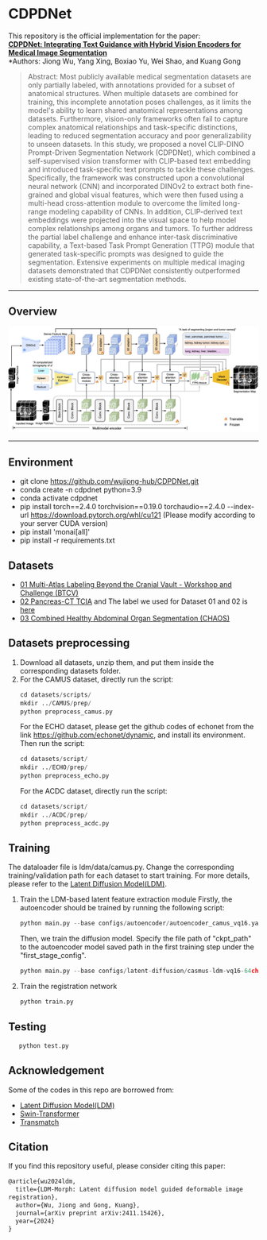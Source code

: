 # CDPDNet

This repository is the official implementation for the paper:  
**[CDPDNet: Integrating Text Guidance with Hybrid Vision Encoders for Medical Image Segmentation](https://arxiv.org/pdf/2411.15426)**  
*Authors: Jiong Wu, Yang Xing, Boxiao Yu, Wei Shao, and Kuang Gong

>Abstract: Most publicly available medical segmentation datasets are only partially labeled, with annotations provided for a subset of anatomical structures. When multiple datasets are combined for training, this incomplete annotation poses challenges, as it limits the model's ability to learn shared anatomical representations among datasets. Furthermore, vision-only frameworks often fail to capture complex anatomical relationships and task-specific distinctions, leading to reduced segmentation accuracy and poor generalizability to unseen datasets. In this study, we proposed a novel CLIP-DINO Prompt-Driven Segmentation Network (CDPDNet), which combined a self-supervised vision transformer with CLIP-based text embedding and introduced task-specific text prompts to tackle these challenges. Specifically, the framework was constructed upon a convolutional neural network (CNN) and incorporated DINOv2 to extract both fine-grained and global visual features, which were then fused using a multi-head cross-attention module to overcome the limited long-range modeling capability of CNNs. In addition, CLIP-derived text embeddings were projected into the visual space to help model complex relationships among organs and tumors. To further address the partial label challenge and enhance inter-task discriminative capability, a Text-based Task Prompt Generation (TTPG) module that generated task-specific prompts was designed to guide the segmentation. Extensive experiments on multiple medical imaging datasets demonstrated that CDPDNet consistently outperformed existing state-of-the-art segmentation methods. 



---

## Overview

<p align="center">
  <img src="documents/fig1_wholearch.jpg" alt="Figure 1 Overview" width="1000">
  <br>
</p>

---

## Environment
- git clone https://github.com/wujiong-hub/CDPDNet.git
- conda create -n cdpdnet python=3.9
- conda activate cdpdnet
- pip install torch==2.4.0 torchvision==0.19.0 torchaudio==2.4.0 --index-url https://download.pytorch.org/whl/cu121
  (Please modify according to your server CUDA version)
- pip install 'monai[all]'
- pip install -r requirements.txt


## Datasets
- [01 Multi-Atlas Labeling Beyond the Cranial Vault - Workshop and Challenge (BTCV)](https://humanheart-project.creatis.insa-lyon.fr/database/#collection/6373703d73e9f0047faa1bc8)
- [02 Pancreas-CT TCIA](https://stanfordaimi.azurewebsites.net/datasets/834e1cd1-92f7-4268-9daa-d359198b310a) and The label we used for Dataset 01 and 02 is [here](https://stanfordaimi.azurewebsites.net/datasets/834e1cd1-92f7-4268-9daa-d359198b310a)
- [03 Combined Healthy Abdominal Organ Segmentation (CHAOS)](https://humanheart-project.creatis.insa-lyon.fr/database/#collection/637218c173e9f0047faa00fb)

## Datasets preprocessing
1. Download all datasets, unzip them, and put them inside the corresponding datasets folder.
2. For the CAMUS dataset, directly run the script:
   ```python
   cd datasets/scripts/
   mkdir ../CAMUS/prep/
   python preprocess_camus.py
   ```
   For the ECHO dataset, please get the github codes of echonet from the link https://github.com/echonet/dynamic, and install its environment. Then run the script:
   ```python
   cd datasets/script/
   mkdir ../ECHO/prep/
   python preprocess_echo.py
   ```
   For the ACDC dataset, directly run the script:
   ```python
   cd datasets/script/
   mkdir ../ACDC/prep/
   python preprocess_acdc.py
   ```
## Training 
The dataloader file is ldm/data/camus.py. Change the corresponding training/validation path for each dataset to start training. For more details, please refer to the [Latent Diffusion Model(LDM)](https://github.com/CompVis/latent-diffusion).
1. Train the LDM-based latent feature extraction module
   Firstly, the autoencoder should be trained by running the following script:
   ```python
   python main.py --base configs/autoencoder/autoencoder_camus_vq16.yaml --train --gpus 0,1,2,3,4,5,6,7
   ```
   Then, we train the diffusion model. Specify the file path of "ckpt_path" to the autoencoder model saved path in the first training step under the "first_stage_config". 
   ```python
   python main.py --base configs/latent-diffusion/casmus-ldm-vq16-64ch.yaml --train --gpus 0,1,2,3,4,5,6,7
   ```
3. Train the registration network
   ```python
   python train.py
   ```

## Testing
```python
   python test.py
```

## Acknowledgement

Some of the codes in this repo are borrowed from:
- [Latent Diffusion Model(LDM)](https://github.com/CompVis/latent-diffusion)
- [Swin-Transformer](https://github.com/microsoft/Swin-Transformer)
- [Transmatch](https://github.com/tzayuan/TransMatch_TMI)

## Citation
If you find this repository useful, please consider citing this paper:
```
@article{wu2024ldm,
  title={LDM-Morph: Latent diffusion model guided deformable image registration},
  author={Wu, Jiong and Gong, Kuang},
  journal={arXiv preprint arXiv:2411.15426},
  year={2024}
}
```





